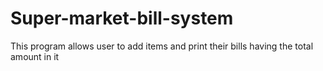 # Super-market-bill-system
This program allows user to add items and print their bills having the total amount in it
